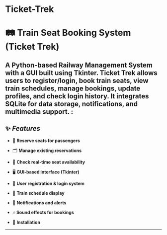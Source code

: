 # Ticket-Trek
# 🛤️ Train Seat Booking System (Ticket Trek)

A Python-based Railway Management System with a GUI built using Tkinter.  Ticket Trek allows users to register/login, book train seats, view train schedules,  manage bookings, update profiles, and check login history.  It integrates SQLite for data storage, notifications, and multimedia support.
:
---

## ✨ ***Features***

- 📌 **Reserve seats for passengers**

- 🗂️ **Manage existing reservations**

- 🔎 **Check real-time seat availability**

- 🖥️ **GUI-based interface (Tkinter)**

- 👤 **User registration & login system**

- 📅 **Train schedule display**

- 📨 **Notifications and alerts**

- 🎶 **Sound effects for bookings**

- 🚀 **Installation**

---

